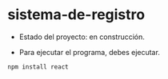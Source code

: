 <h1>sistema-de-registro</h1>

- Estado del proyecto: en construcción.

- Para ejecutar el programa, debes ejecutar.

```npm install react```
